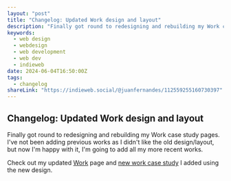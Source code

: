 ```yaml
---
layout: "post"
title: "Changelog: Updated Work design and layout"
description: "Finally got round to redesigning and rebuilding my Work case study pages. I've not been adding previous works as I didn't like the old design/layout but now I'm happy with it, I'm going to add all my more recent works."
keywords:
  - web design
  - webdesign
  - web development
  - web dev
  - indieweb
date: 2024-06-04T16:50:00Z
tags:
  - changelog
shareLink: "https://indieweb.social/@juanfernandes/112559255160730397"
---
```

## Changelog: Updated Work design and layout

Finally got round to redesigning and rebuilding my Work case study pages. I've not been adding previous works as I didn't like the old design/layout, but now I'm happy with it, I'm going to add all my more recent works.

Check out my updated [Work](/work/ "Work") page and [new work case study](/work/property-with-potential/) I added using the new design.
